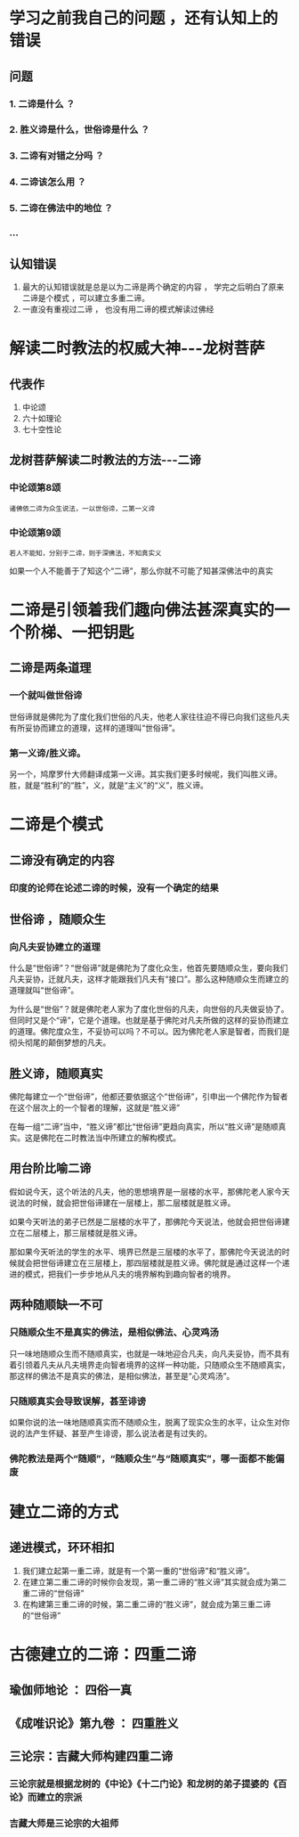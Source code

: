 
# 学习之前我自己的问题 ，还有认知上的错误
## 问题
### 1. 二谛是什么 ？
### 2. 胜义谛是什么，世俗谛是什么 ？
### 3. 二谛有对错之分吗 ？
### 4. 二谛该怎么用 ？
### 5. 二谛在佛法中的地位 ？
### ...

## 认知错误
1. 最大的认知错误就是总是以为二谛是两个确定的内容 ， 学完之后明白了原来二谛是个模式 ，可以建立多重二谛。
2. 一直没有重视过二谛 ， 也没有用二谛的模式解读过佛经



# 解读二时教法的权威大神---龙树菩萨
## 代表作 
1. 中论颂
2. 六十如理论
3. 七十空性论

## 龙树菩萨解读二时教法的方法---二谛

### 中论颂第8颂
`诸佛依二谛为众生说法，一以世俗谛，二第一义谛`

### 中论颂第9颂
`若人不能知，分别于二谛，则于深佛法，不知真实义`

如果一个人不能善于了知这个“二谛”，那么你就不可能了知甚深佛法中的真实

# 二谛是引领着我们趣向佛法甚深真实的一个阶梯、一把钥匙

## 二谛是两条道理
### 一个就叫做世俗谛
世俗谛就是佛陀为了度化我们世俗的凡夫，他老人家往往迫不得已向我们这些凡夫有所妥协而建立的道理，这样的道理叫“世俗谛”。
### 第一义谛/胜义谛。
另一个，鸠摩罗什大师翻译成第一义谛。其实我们更多时候呢，我们叫胜义谛。胜，就是“胜利”的“胜”，义，就是“主义”的“义”，胜义谛。



# 二谛是个模式

## 二谛没有确定的内容
### 印度的论师在论述二谛的时候，没有一个确定的结果

## 世俗谛 ，随顺众生

### 向凡夫妥协建立的道理

什么是“世俗谛”？“世俗谛”就是佛陀为了度化众生，他首先要随顺众生，要向我们凡夫妥协，迁就凡夫，这样才能跟我们凡夫有“接口”。那么这种随顺众生而建立的道理就叫“世俗谛”。

为什么是“世俗”？就是佛陀老人家为了度化世俗的凡夫，向世俗的凡夫做妥协了。但同时又是个“谛”，它是个道理。也就是基于佛陀对凡夫所做的这样的妥协而建立的道理。佛陀度众生，不妥协可以吗？不可以。因为佛陀老人家是智者，而我们是彻头彻尾的颠倒梦想的凡夫。


## 胜义谛，随顺真实

佛陀每建立一个“世俗谛”，他都还要依据这个“世俗谛”，引申出一个佛陀作为智者在这个层次上的一个智者的理解，这就是“胜义谛”

在每一组“二谛”当中，“胜义谛”都比“世俗谛”更趋向真实，所以“胜义谛”是随顺真实。这是佛陀在二时教法当中所建立的解构模式。

## 用台阶比喻二谛

假如说今天，这个听法的凡夫，他的思想境界是一层楼的水平，那佛陀老人家今天说法的时候，就会把世俗谛建在一层楼上，那二层楼就是胜义谛。

如果今天听法的弟子已然是二层楼的水平了，那佛陀今天说法，他就会把世俗谛建立在二层楼上，那三层楼就是胜义谛。

那如果今天听法的学生的水平、境界已然是三层楼的水平了，那佛陀今天说法的时候就会把世俗谛建立在三层楼上，那四层楼就是胜义谛。佛陀就是通过这样一个递进的模式，把我们一步步地从凡夫的境界解构到趣向智者的境界。


## 两种随顺缺一不可

### 只随顺众生不是真实的佛法，是相似佛法、心灵鸡汤
只一味地随顺众生而不随顺真实，也就是一味地迎合凡夫，向凡夫妥协，而不具有着引领着凡夫从凡夫境界走向智者境界的这样一种功能，只随顺众生不随顺真实，那这样的佛法不是真实的佛法，是相似佛法，甚至是“心灵鸡汤”。

### 只随顺真实会导致误解，甚至诽谤
如果你说的法一味地随顺真实而不随顺众生，脱离了现实众生的水平，让众生对你说的法产生怀疑、甚至产生诽谤，那么说法者是有过失的。

### 佛陀教法是两个“随顺”，“随顺众生”与“随顺真实”，哪一面都不能偏废


# 建立二谛的方式

## 递进模式，环环相扣

1.  我们建立起第一重二谛，就是有一个第一重的“世俗谛”和“胜义谛”。
2. 在建立第二重二谛的时候你会发现，第一重二谛的“胜义谛”其实就会成为第二重二谛的“世俗谛”
3. 在构建第三重二谛的时候，第二重二谛的“胜义谛”，就会成为第三重二谛的“世俗谛”


# 古德建立的二谛：四重二谛

## 瑜伽师地论 ： 四俗一真
## 《成唯识论》第九卷 ： 四重胜义
## 三论宗：吉藏大师构建四重二谛
### 三论宗就是根据龙树的《中论》《十二门论》和龙树的弟子提婆的《百论》而建立的宗派
### 吉藏大师是三论宗的大祖师
